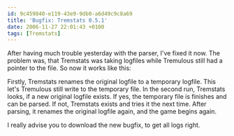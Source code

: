 ```yaml
---
id: 9c459840-e119-43e9-9db0-a6d49c9c8a69
title: 'Bugfix: Tremstats 0.5.1'
date: 2006-11-27 22:01:43 +0100
tags: [Tremstats]
---
```


After having much trouble yesterday with the parser, I've fixed it now. The problem was, that Tremstats was taking logfiles while Tremulous still had a pointer to the file. So now it works like this:

Firstly, Tremstats renames the original logfile to a temporary logfile. This let's Tremulous still write to the temporary file. In the second run, Tremstats looks, if a new original logfile exists. If yes, the temporary file is finishes and can be parsed. If not, Tremstats exists and tries it the next time. After parsing, it renames the original logfile again, and the game begins again.

I really advise you to download the new bugfix, to get all logs right.
